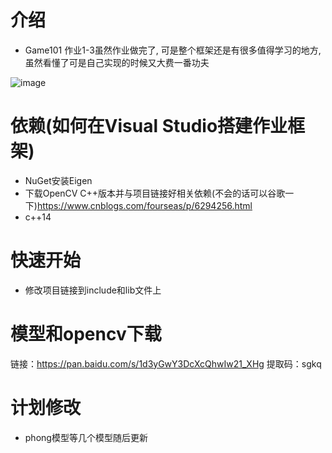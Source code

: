 # 介绍
- Game101 作业1-3虽然作业做完了, 可是整个框架还是有很多值得学习的地方, 虽然看懂了可是自己实现的时候又大费一番功夫

![image](https://user-images.githubusercontent.com/23237287/133183753-ce9eebc0-f91f-434f-bbb5-27fe473cd67f.png)

# 依赖(如何在Visual Studio搭建作业框架)
- NuGet安装Eigen
- 下载OpenCV C++版本并与项目链接好相关依赖(不会的话可以谷歌一下)https://www.cnblogs.com/fourseas/p/6294256.html
- c++14
# 快速开始
- 修改项目链接到include和lib文件上
# 模型和opencv下载
链接：https://pan.baidu.com/s/1d3yGwY3DcXcQhwIw21_XHg 
提取码：sgkq 
# 计划修改
- phong模型等几个模型随后更新
